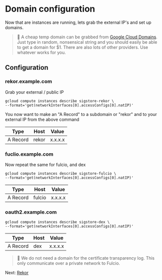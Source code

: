 # Domain configuration

Now that are instances are running, lets grab the external IP's and set up domains.

> 📝 A cheap temp domain can be grabbed from [Google Cloud Domains](https://console.cloud.google.com/net-services/domains/). Just type in random, nonsensical string
  and you should easily be able to get a domain
  for $1. There are also lots of other providers. Use whatever works for you.

## Configuration

### rekor.example.com

Grab your external / public IP

```
gcloud compute instances describe sigstore-rekor \
--format='get(networkInterfaces[0].accessConfigs[0].natIP)'
```

You now want to make an "A Record" to a subdomain or "rekor" and to your external IP from the above command

|Type|Host| Value|
|---|---|---|
| A Record|rekor|x.x.x.x|

### fuclio.example.com

Now repeat the same for fulcio, and dex

```
gcloud compute instances describe sigstore-fulcio \
--format='get(networkInterfaces[0].accessConfigs[0].natIP)'
```

|Type|Host| Value|
|---|---|---|
| A Record|fulcio|x.x.x.x|

### oauth2.example.com

```
gcloud compute instances describe sigstore-dex \
--format='get(networkInterfaces[0].accessConfigs[0].natIP)'
```

|Type|Host| Value|
|---|---|---|
| A Record|dex|x.x.x.x|

> 📝 We do not need a domain for the certificate transparency log. This only
 communicate over a private network to Fulcio.

Next: [Rekor](04-rekor.md)

